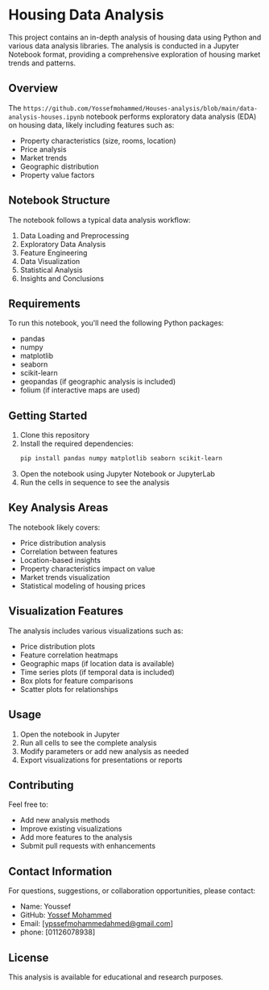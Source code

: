 # Housing Data Analysis

This project contains an in-depth analysis of housing data using Python and various data analysis libraries. The analysis is conducted in a Jupyter Notebook format, providing a comprehensive exploration of housing market trends and patterns.

## Overview

The `https://github.com/Yossefmohammed/Houses-analysis/blob/main/data-analysis-houses.ipynb` notebook performs exploratory data analysis (EDA) on housing data, likely including features such as:
- Property characteristics (size, rooms, location)
- Price analysis
- Market trends
- Geographic distribution
- Property value factors

## Notebook Structure

The notebook follows a typical data analysis workflow:
1. Data Loading and Preprocessing
2. Exploratory Data Analysis
3. Feature Engineering
4. Data Visualization
5. Statistical Analysis
6. Insights and Conclusions

## Requirements

To run this notebook, you'll need the following Python packages:
- pandas
- numpy
- matplotlib
- seaborn
- scikit-learn
- geopandas (if geographic analysis is included)
- folium (if interactive maps are used)

## Getting Started

1. Clone this repository
2. Install the required dependencies:
   ```bash
   pip install pandas numpy matplotlib seaborn scikit-learn
   ```
3. Open the notebook using Jupyter Notebook or JupyterLab
4. Run the cells in sequence to see the analysis

## Key Analysis Areas

The notebook likely covers:
- Price distribution analysis
- Correlation between features
- Location-based insights
- Property characteristics impact on value
- Market trends visualization
- Statistical modeling of housing prices

## Visualization Features

The analysis includes various visualizations such as:
- Price distribution plots
- Feature correlation heatmaps
- Geographic maps (if location data is available)
- Time series plots (if temporal data is included)
- Box plots for feature comparisons
- Scatter plots for relationships

## Usage

1. Open the notebook in Jupyter
2. Run all cells to see the complete analysis
3. Modify parameters or add new analysis as needed
4. Export visualizations for presentations or reports

## Contributing

Feel free to:
- Add new analysis methods
- Improve existing visualizations
- Add more features to the analysis
- Submit pull requests with enhancements

## Contact Information

For questions, suggestions, or collaboration opportunities, please contact:

- Name: Youssef
- GitHub: [Yossef Mohammed](https://github.com/Yossefmohammed)
- Email: [ypssefmohammedahmed@gmail.com]
- phone: [01126078938]

## License

This analysis is available for educational and research purposes.
